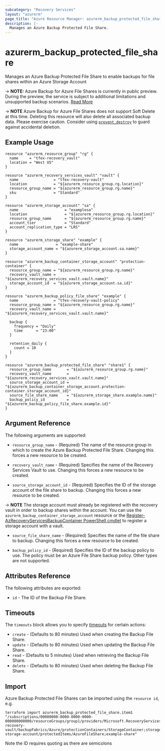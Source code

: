 ```yaml
---
subcategory: "Recovery Services"
layout: "azurerm"
page_title: "Azure Resource Manager: azurerm_backup_protected_file_share"
description: |-
  Manages an Azure Backup Protected File Share.
---
```


# azurerm_backup_protected_file_share

Manages an Azure Backup Protected File Share to enable backups for file shares within an Azure Storage Account

-> **NOTE:** Azure Backup for Azure File Shares is currently in public preview. During the preview, the service is subject to additional limitations and unsupported backup scenarios. [Read More](https://docs.microsoft.com/en-us/azure/backup/backup-azure-files#limitations-for-azure-file-share-backup-during-preview)

-> **NOTE** Azure Backup for Azure File Shares does not support Soft Delete at this time. Deleting this resource will also delete all associated backup data. Please exercise caution. Consider using [`prevent_destroy`](https://www.terraform.io/docs/configuration/resources.html#prevent_destroy) to guard against accidental deletion.

## Example Usage

```hcl
resource "azurerm_resource_group" "rg" {
  name     = "tfex-recovery_vault"
  location = "West US"
}

resource "azurerm_recovery_services_vault" "vault" {
  name                = "tfex-recovery-vault"
  location            = "${azurerm_resource_group.rg.location}"
  resource_group_name = "${azurerm_resource_group.rg.name}"
  sku                 = "Standard"
}

resource "azurerm_storage_account" "sa" {
  name                     = "examplesa"
  location                 = "${azurerm_resource_group.rg.location}"
  resource_group_name      = "${azurerm_resource_group.rg.name}"
  account_tier             = "Standard"
  account_replication_type = "LRS"
}

resource "azurerm_storage_share" "example" {
  name                 = "example-share"
  storage_account_name = "${azurerm_storage_account.sa.name}"
}

resource "azurerm_backup_container_storage_account" "protection-container" {
  resource_group_name = "${azurerm_resource_group.rg.name}"
  recovery_vault_name = "${azurerm_recovery_services_vault.vault.name}"
  storage_account_id  = "${azurerm_storage_account.sa.id}"
}

resource "azurerm_backup_policy_file_share" "example" {
  name                = "tfex-recovery-vault-policy"
  resource_group_name = "${azurerm_resource_group.rg.name}"
  recovery_vault_name = "${azurerm_recovery_services_vault.vault.name}"

  backup {
    frequency = "Daily"
    time      = "23:00"
  }
  
  retention_daily {
    count = 10
  }
}

resource "azurerm_backup_protected_file_share" "share1" {
  resource_group_name       = "${azurerm_resource_group.rg.name}"
  recovery_vault_name       = "${azurerm_recovery_services_vault.vault.name}"
  source_storage_account_id = "${azurerm_backup_container_storage_account.protection-container.storage_account_id}"
  source_file_share_name    = "${azurerm_storage_share.example.name}"
  backup_policy_id          = "${azurerm_backup_policy_file_share.example.id}"
}
```

## Argument Reference

The following arguments are supported:

* `resource_group_name` - (Required) The name of the resource group in which to create the Azure Backup Protected File Share. Changing this forces a new resource to be created.

* `recovery_vault_name` - (Required) Specifies the name of the Recovery Services Vault to use. Changing this forces a new resource to be created.

* `source_storage_account_id` - (Required) Specifies the ID of the storage account of the file share to backup. Changing this forces a new resource to be created.

-> **NOTE** The storage account must already be registered with the recovery vault in order to backup shares within the account. You can use the `azurerm_backup_container_storage_account` resource or the [Register-AzRecoveryServicesBackupContainer PowerShell cmdlet](https://docs.microsoft.com/en-us/powershell/module/az.recoveryservices/register-azrecoveryservicesbackupcontainer?view=azps-3.2.0) to register a storage account with a vault.

* `source_file_share_name` - (Required) Specifies the name of the file share to backup. Changing this forces a new resource to be created.

* `backup_policy_id` - (Required) Specifies the ID of the backup policy to use. The policy must be an Azure File Share backup policy. Other types are not supported.

## Attributes Reference

The following attributes are exported:

* `id` - The ID of the Backup File Share.

## Timeouts

The `timeouts` block allows you to specify [timeouts](https://www.terraform.io/docs/configuration/resources.html#timeouts) for certain actions:

* `create` - (Defaults to 80 minutes) Used when creating the Backup File Share.
* `update` - (Defaults to 80 minutes) Used when updating the Backup File Share.
* `read` - (Defaults to 5 minutes) Used when retrieving the Backup File Share.
* `delete` - (Defaults to 80 minutes) Used when deleting the Backup File Share.

## Import

Azure Backup Protected File Shares can be imported using the `resource id`, e.g.

```shell
terraform import azurerm_backup_protected_file_share.item1 "/subscriptions/00000000-0000-0000-0000-000000000000/resourceGroups/group1/providers/Microsoft.RecoveryServices/vaults/example-recovery-vault/backupFabrics/Azure/protectionContainers/StorageContainer;storage;group2;example-storage-account/protectedItems/AzureFileShare;example-share"
```

Note the ID requires quoting as there are semicolons
